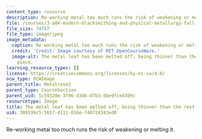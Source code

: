 ```yaml
---
content_type: resource
description: Re-working metal too much runs the risk of weakening or melting it.
file: /courses/3-a04-modern-blacksmithing-and-physical-metallurgy-fall-2008/300199c55657d111016e740724343ed0_100.jpg
file_size: 74757
file_type: image/jpeg
image_metadata:
  caption: Re-working metal too much runs the risk of weakening or melting it.
  credit: 'Credit: Image courtesy of MIT OpenCourseWare.'
  image-alt: The metal leaf has been melted off, being thinner than the rest of the
    piece.
learning_resource_types: []
license: https://creativecommons.org/licenses/by-nc-sa/4.0/
ocw_type: OCWImage
parent_title: Metalrose2
parent_type: CourseSection
parent_uid: 1c59320e-3f96-d386-d7b3-dbe9fce4309c
resourcetype: Image
title: The metal leaf has been melted off, being thinner than the rest of the piece
uid: 300199c5-5657-d111-016e-740724343ed0
---
```

Re-working metal too much runs the risk of weakening or melting it.